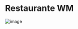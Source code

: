 <h1>Restaurante WM</h1>

![image](https://github.com/user-attachments/assets/0a4d667f-8e5d-4bd4-b1c1-baa3926d7407)



